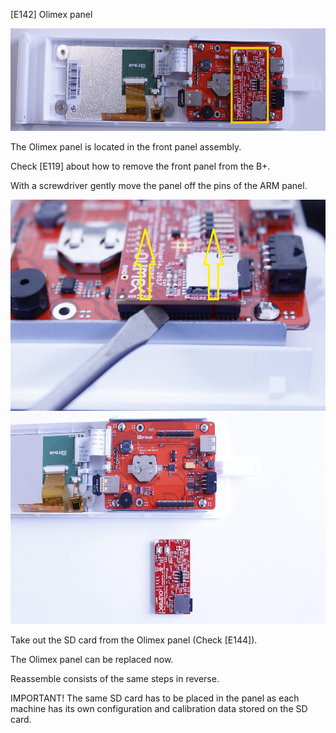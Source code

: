\[E142\] Olimex panel

<img src="./E142 - Olimex panel//media/image3.png" style="width:6.27083in;height:1.70833in" />

The Olimex panel is located in the front panel assembly.

Check \[E119\] about how to remove the front panel from the B+.

With a screwdriver gently move the panel off the pins of the ARM panel.

<img src="./E142 - Olimex panel//media/image2.jpg" style="width:6.26042in;height:3.52083in" />

<img src="./E142 - Olimex panel//media/image1.jpg" style="width:6.27014in;height:3.52332in" alt="C:\Users\Máté\Desktop\Service Manual for BREWIE+\3.9. Hibakódok szerinti szerelési utasítások\Új képek\E142 removed.jpg" />

Take out the SD card from the Olimex panel (Check \[E144\]).

The Olimex panel can be replaced now.

Reassemble consists of the same steps in reverse.

IMPORTANT! The same SD card has to be placed in the panel as each
machine has its own configuration and calibration data stored on the SD
card.
